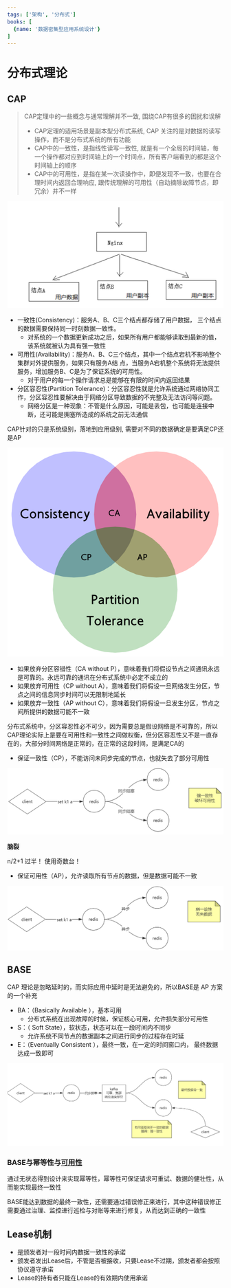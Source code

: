 ```yaml
---
tags: ['架构', '分布式']
books: [
  {name: '数据密集型应用系统设计'}
]
---
```


# 分布式理论

## CAP

> CAP定理中的一些概念与通常理解并不一致, 围绕CAP有很多的困扰和误解
> - CAP定理的适用场景是副本型分布式系统, CAP 关注的是对数据的读写操作，而不是分布式系统的所有功能
> - CAP中的一致性，是指线性读写一致性, 就是有一个全局的时间轴，每一个操作都对应到时间轴上的一个时间点，所有客户端看到的都是这个时间轴上的顺序
> - CAP中的可用性，是指在某一次读操作中，即便发现不一致，也要在合理时间内返回合理响应, 跟传统理解的可用性（自动摘除故障节点，即冗余）并不一样

![副本型分布式系统](/assets/批注%202019-10-31%20194221.png)

- 一致性(Consistency)：服务A、B、C三个结点都存储了用户数据， 三个结点的数据需要保持同一时刻数据一致性。
  - 对系统的一个数据更新成功之后，如果所有用户都能够读取到最新的值，该系统就被认为具有强一致性
- 可用性(Availability)：服务A、B、C三个结点，其中一个结点宕机不影响整个集群对外提供服务，如果只有服务A结 点，当服务A宕机整个系统将无法提供服务，增加服务B、C是为了保证系统的可用性。
  - 对于用户的每一个操作请求总是能够在有限的时间内返回结果
- 分区容忍性(Partition Tolerance)：分区容忍性就是允许系统通过网络协同工作，分区容忍性要解决由于网络分区导致数据的不完整及无法访问等问题。
  - 网络分区是一种现象：不管是什么原因，可能是丢包，也可能是连接中断，还可能是拥塞所造成的系统之前无法通信

CAP针对的只是系统级别，落地到应用级别, 需要对不同的数据确定是要满足CP还是AP

![202031017918](/assets/202031017918.png)

- 如果放弃分区容错性（CA without P），意味着我们将假设节点之间通讯永远是可靠的。永远可靠的通讯在分布式系统中必定不成立的
- 如果放弃可用性（CP without A），意味着我们将假设一旦网络发生分区，节点之间的信息同步时间可以无限制地延长
- 如果放弃一致性（AP without C），意味着我们将假设一旦发生分区，节点之间所提供的数据可能不一致

分布式系统中，分区容忍性必不可少，因为需要总是假设网络是不可靠的，所以CAP理论实际上是要在可用性和一致性之间做权衡，但分区容忍性又不是一直存在的，大部分时间网络是正常的，在正常的这段时间，是满足CA的

- 保证一致性（CP），不能访问未同步完成的节点，也就失去了部分可用性

![批注 2020-06-23 090444](/assets/批注%202020-06-23%20090444.png)

**脑裂**

n/2+1   过半！
使用奇数台！

- 保证可用性（AP），允许读取所有节点的数据，但是数据可能不一致

![批注 2020-06-23 090512](/assets/批注%202020-06-23%20090512.png)

## BASE

CAP 理论是忽略延时的，而实际应用中延时是无法避免的，所以BASE是 AP 方案的一个补充

- BA：（Basically Available ），基本可用
  - 分布式系统在出现故障的时候，保证核心可用，允许损失部分可用性
- S：（ Soft State），软状态，状态可以在一段时间内不同步
  - 允许系统不同节点的数据副本之间进行同步的过程存在时延
- E：（Eventually Consistent ），最终一致，在一定的时间窗口内， 最终数据达成一致即可

![批注 2020-06-23 090544](/assets/批注%202020-06-23%20090544.png)

### BASE与幂等性与[可用性](/软件工程/架构/系统设计/可用性.md)

通过无状态得到设计来实现幂等性，幂等性可保证请求可重试、数据的健壮性，从而能实现最终一致性

BASE能达到数据的最终一致性，还需要通过错误修正来进行，其中这种错误修正需要通过治理、监控进行巡检与对账等来进行修复，从而达到正确的一致性

## Lease机制

- 是颁发者对一段时间内数据一致性的承诺
- 颁发者发出Lease后，不管是否被接收，只要Lease不过期，颁发者都会按照协议遵守承诺
- Lease的持有者只能在Lease的有效期内使用承诺